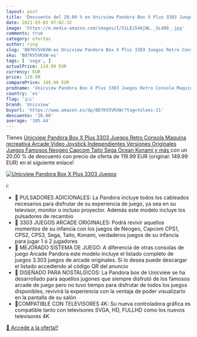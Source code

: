 ```yaml
---
layout: post
title: 'Descuento del 20.00 % en Unicview Pandora Box X Plus 3303 Juegos '
date: 2021-03-03 07:02:32
image: 'https://m.media-amazon.com/images/I/51LEi54AjWL._SL400_.jpg'
comments: true
category: ofertas
author: ring
slug: 'B07KV5VKXW-es Unicview Pandora Box X Plus 3303 Juegos Retro Consola...'
sku: 'B07KV5VKXW-es'
tags: [ 'sega', ]
actualPrice: 119.99 EUR
currency: EUR
price: 119.99
comparePrice: 149.99 EUR
prodname: 'Unicview Pandora Box X Plus 3303 Juegos Retro Consola Maquina recreativa Arcade Video  Joystick Independientes  Versiones Originales Juegos Famosos  Neogeo  Capcom  Taito  Sega  Ocean  Konami y más '
country: 'es'
flag: '🇪🇸'
brand: 'Unicview'
buyurl: 'https://www.amazon.es/dp/B07KV5VKXW/?tag=tolees-21'
descuento: '20.00'
average: '105.44'
---
```


Tienes [Unicview Pandora Box X Plus 3303 Juegos Retro Consola Maquina recreativa Arcade Video  Joystick Independientes  Versiones Originales Juegos Famosos  Neogeo  Capcom  Taito  Sega  Ocean  Konami y más ](https://www.amazon.es/dp/B07KV5VKXW/?tag=tolees-21) con un 20.00 % de descuento con precio de oferta de 119.99 EUR (original: 149.99 EUR) en el siguiente enlace!

[![Unicview Pandora Box X Plus 3303 Juegos ](https://m.media-amazon.com/images/I/51LEi54AjWL._SL400_.jpg)](https://www.amazon.es/dp/B07KV5VKXW/?tag=tolees-21)

ℹ️:

- 📍 PULSADORES ADICIONALES: La Pandora incluye todos los cableados necesarios para disfrutar de su experiencia de juego, ya sea en su televisor, monitor o incluso proyector. Además este modelo incluye los pulsadores de recambio
- 📍 3303 JUEGOS ARCADE ORIGINALES: Podrá revivir aquellos momentos de su infancia con los juegos de Neogeo, Capcom CPS1, CPS2, CPS3, Sega, Taito, Konami, verdaderos juegos de su infancia para jugar 1 ó 2 jugadores
- 📍 MEJORADO SISTEMA DE JUEGO: A diferencia de otras consolas de juego Arcade Pandora este modelo incluye el listado completo de juegos 3.303 juegos de arcade originales. Si lo desea puede descargar el listado accediendo al código QR del anuncio
- 📍 DISEÑADO PARA NOSTALGICOS: La Pandora box de Unicview se ha desarrollado para aquellos jugones que siempre disfrutó de los famosos arcade de juego pero no tuvo tiempo para disfrutar de todos los juegos disponibles, revivirá la experiencia con la ventaja de poder visualizarlo en la pantalla de su salón
- 📍COMPATIBLE CON TELEVISORES 4K: Su nueva controladora gráfica es compatible tanto con televisores SVGA, HD, FULLHD como los nuevos televisores 4K

[🛒 Accede a la oferta!!](https://www.amazon.es/dp/B07KV5VKXW/?tag=tolees-21)
